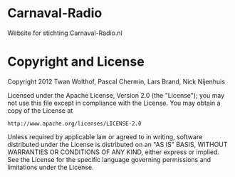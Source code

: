 Carnaval-Radio
==============

Website for stichting Carnaval-Radio.nl

# Copyright and License
Copyright 2012 Twan Wolthof, Pascal Chermin, Lars Brand, Nick Nijenhuis

Licensed under the Apache License, Version 2.0 (the "License");
you may not use this file except in compliance with the License.
You may obtain a copy of the License at

    http://www.apache.org/licenses/LICENSE-2.0

Unless required by applicable law or agreed to in writing, software
distributed under the License is distributed on an "AS IS" BASIS,
WITHOUT WARRANTIES OR CONDITIONS OF ANY KIND, either express or implied.
See the License for the specific language governing permissions and
limitations under the License.